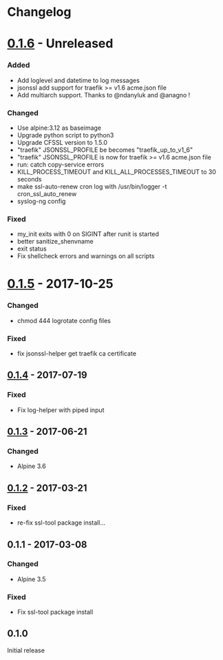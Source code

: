 # Changelog

# [0.1.6] - Unreleased
### Added
  - Add loglevel and datetime to log messages
  - jsonssl add support for traefik >= v1.6 acme.json file
  - Add multiarch support. Thanks to @ndanyluk and @anagno !

### Changed
  - Use alpine:3.12 as baseimage
  - Upgrade python script to python3
  - Upgrade CFSSL version to 1.5.0
  - "traefik" JSONSSL_PROFILE be becomes "traefik_up_to_v1_6"
  - "traefik" JSONSSL_PROFILE is now for traefik >= v1.6 acme.json file
  - run: catch copy-service errors
  - KILL_PROCESS_TIMEOUT and KILL_ALL_PROCESSES_TIMEOUT to 30 seconds
  - make ssl-auto-renew cron log with /usr/bin/logger -t cron_ssl_auto_renew
  - syslog-ng config

### Fixed
  - my_init exits with 0 on SIGINT after runit is started
  - better sanitize_shenvname
  - exit status
  - Fix shellcheck errors and warnings on all scripts

# [0.1.5] - 2017-10-25
### Changed
  - chmod 444 logrotate config files
### Fixed
  - fix jsonssl-helper get traefik ca certificate

## [0.1.4] - 2017-07-19
### Fixed
  - Fix log-helper with piped input

## [0.1.3] - 2017-06-21
### Changed
  - Alpine 3.6

## [0.1.2] - 2017-03-21
### Fixed
  - re-fix ssl-tool package install...

## 0.1.1 - 2017-03-08
### Changed
  - Alpine 3.5
### Fixed
  - Fix ssl-tool package install

## 0.1.0
Initial release

[0.1.6]: https://github.com/osixia/docker-light-baseimage/compare/alpine-v0.1.5...alpine-v0.1.6
[0.1.5]: https://github.com/osixia/docker-light-baseimage/compare/alpine-v0.1.4...alpine-v0.1.5
[0.1.4]: https://github.com/osixia/docker-light-baseimage/compare/alpine-v0.1.3...alpine-v0.1.4
[0.1.3]: https://github.com/osixia/docker-light-baseimage/compare/alpine-v0.1.2...alpine-v0.1.3
[0.1.2]: https://github.com/osixia/docker-light-baseimage/compare/alpine-v0.1.1...alpine-v0.1.2
